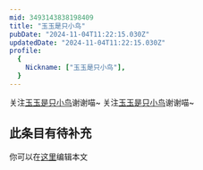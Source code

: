 ```yaml
---
mid: 3493143838198409
title: "玉玉是只小鸟"
pubDate: "2024-11-04T11:22:15.030Z"
updatedDate: "2024-11-04T11:22:15.030Z"
profile:
  {
    Nickname: ["玉玉是只小鸟"],
  }
---
```


关注[玉玉是只小鸟](https://space.bilibili.com/3493143838198409)谢谢喵~ 关注[玉玉是只小鸟](https://space.bilibili.com/3493143838198409)谢谢喵~

## 此条目有待补充
你可以在[这里](https://github.com/Yuhanawa/VTuber.ICU/edit/master/src/content/v/玉玉是只小鸟/index.md)编辑本文
